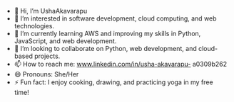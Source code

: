 - 👋 Hi, I’m UshaAkavarapu
- 👀 I’m interested in software development, cloud computing, and web technologies.
- 🌱 I’m currently learning  AWS and improving my skills in Python, JavaScript, and web development.
- 💞️ I’m looking to collaborate on Python, web development, and cloud-based projects.
- 📫 How to reach me: www.linkedin.com/in/usha-akavarapu- a0309b262
- 😄 Pronouns: She/Her
- ⚡ Fun fact: I enjoy cooking, drawing, and practicing yoga in my free time!
<!---
UshaAkavarapu/UshaAkavarapu is a ✨ special ✨ repository because its `README.md` (this file) appears on your GitHub profile.
You can click the Preview link to take a look at your changes.
--->
